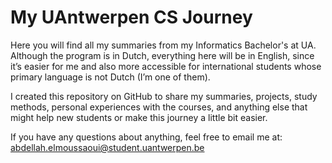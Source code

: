 # My UAntwerpen CS Journey
Here you will find all my summaries from my Informatics Bachelor's at UA. Although the program is in Dutch, everything here will be in English, since it’s easier for me and also more accessible for international students whose primary language is not Dutch (I’m one of them).

I created this repository on GitHub to share my summaries, projects, study methods, personal experiences with the courses, and anything else that might help new students or make this journey a little bit easier.

If you have any questions about anything, feel free to email me at: abdellah.elmoussaoui@student.uantwerpen.be

